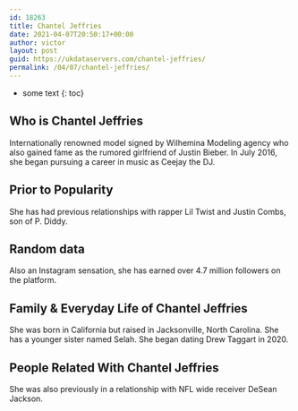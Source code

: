 ```yaml
---
id: 18263
title: Chantel Jeffries
date: 2021-04-07T20:50:17+00:00
author: victor
layout: post
guid: https://ukdataservers.com/chantel-jeffries/
permalink: /04/07/chantel-jeffries/
---
```


* some text
{: toc}


## Who is Chantel Jeffries



Internationally renowned model signed by Wilhemina Modeling agency who also gained fame as the rumored girlfriend of Justin Bieber. In July 2016, she began pursuing a career in music as Ceejay the DJ.

                
                
                
## Prior to Popularity



She has had previous relationships with rapper Lil Twist and Justin Combs, son of P. Diddy.

                
                
                
## Random data



Also an Instagram sensation, she has earned over 4.7 million followers on the platform.

                
                
                
## Family & Everyday Life of Chantel Jeffries



She was born in California but raised in Jacksonville, North Carolina. She has a younger sister named Selah. She began dating Drew Taggart in 2020. 

                
                
                
## People Related With Chantel Jeffries



She was also previously in a relationship with NFL wide receiver DeSean Jackson.

                
              
            
          
          
          